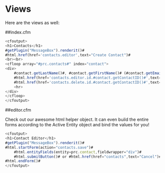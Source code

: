 # Views

Here are the views as well:

##index.cfm

```js
<cfoutput>
<h1>Contacts</h1>
#getPlugin("MessageBox").renderit()#
#html.href(href='contacts.editor',text="Create Contact")#
<br><br>
<cfloop array="#prc.contacts#" index="contact">
<div>
	#contact.getLastName()#, #contact.getFirstName()# (#contact.getEmail()#)<br/>
	#html.href(href='contacts.editor.id.#contact.getContactID()#',text="[ Edit ]")#
	#html.href(href='contacts.delete.id.#contact.getContactID()#',text="[ Delete ]",onclick="return confirm('Really Delete?')")#
	<hr>
</div>
</cfloop>
</cfoutput>
```

##editor.cfm

Check out our awesome html helper object. It can even build the entire forms according to the Active Entity object and bind the values for you!


```js
<cfoutput>
<h1>Contact Editor</h1>
#getPlugin("MessageBox").renderit()#
#html.startForm(action="contacts.save")#
	#html.entityFields(entity=prc.contact,fieldwrapper="div")#
	#html.submitButton()# or #html.href(href="contacts",text="Cancel")#
#html.endForm()#
</cfoutput>
```